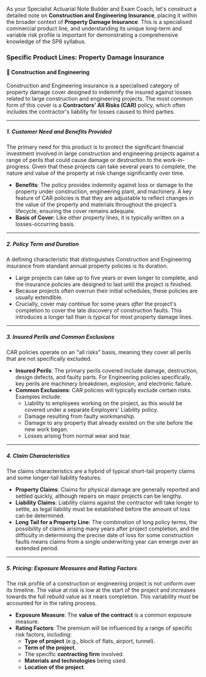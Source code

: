 As your Specialist Actuarial Note Builder and Exam Coach, let's construct a detailed note on **Construction and Engineering Insurance**, placing it within the broader context of **Property Damage Insurance**. This is a specialised commercial product line, and understanding its unique long-term and variable risk profile is important for demonstrating a comprehensive knowledge of the SP8 syllabus.

### **Specific Product Lines: Property Damage Insurance**

#### **🔸 Construction and Engineering**

Construction and Engineering insurance is a specialised category of property damage cover designed to indemnify the insured against losses related to large construction and engineering projects. The most common form of this cover is a **Contractors' All Risks (CAR)** policy, which often includes the contractor's liability for losses caused to third parties.

---

##### **1\. Customer Need and Benefits Provided**

The primary need for this product is to protect the significant financial investment involved in large construction and engineering projects against a range of perils that could cause damage or destruction to the work-in-progress. Given that these projects can take several years to complete, the nature and value of the property at risk change significantly over time.

* **Benefits**: The policy provides indemnity against loss or damage to the property under construction, engineering plant, and machinery. A key feature of CAR policies is that they are adjustable to reflect changes in the value of the property and materials throughout the project's lifecycle, ensuring the cover remains adequate.  
* **Basis of Cover**: Like other property lines, it is typically written on a losses-occurring basis.

---

##### **2\. Policy Term and Duration**

A defining characteristic that distinguishes Construction and Engineering insurance from standard annual property policies is its duration.

* Large projects can take up to five years or even longer to complete, and the insurance policies are designed to last until the project is finished.  
* Because projects often overrun their initial schedules, these policies are usually extendible.  
* Crucially, cover may continue for some years *after* the project's completion to cover the late discovery of construction faults. This introduces a longer tail than is typical for most property damage lines.

---

##### **3\. Insured Perils and Common Exclusions**

CAR policies operate on an "all risks" basis, meaning they cover all perils that are not specifically excluded.

* **Insured Perils**: The primary perils covered include damage, destruction, design defects, and faulty parts. For Engineering policies specifically, key perils are machinery breakdown, explosion, and electronic failure.  
* **Common Exclusions**: CAR policies will typically exclude certain risks. Examples include:  
  * Liability to employees working on the project, as this would be covered under a separate Employers' Liability policy.  
  * Damage resulting from faulty workmanship.  
  * Damage to any property that already existed on the site before the new work began.  
  * Losses arising from normal wear and tear.

---

##### **4\. Claim Characteristics**

The claims characteristics are a hybrid of typical short-tail property claims and some longer-tail liability features.

* **Property Claims**: Claims for physical damage are generally reported and settled quickly, although repairs on major projects can be lengthy.  
* **Liability Claims**: Liability claims against the contractor will take longer to settle, as legal liability must be established before the amount of loss can be determined.  
* **Long Tail for a Property Line**: The combination of long policy terms, the possibility of claims arising many years after project completion, and the difficulty in determining the precise date of loss for some construction faults means claims from a single underwriting year can emerge over an extended period.

---

##### **5\. Pricing: Exposure Measures and Rating Factors**

The risk profile of a construction or engineering project is not uniform over its timeline. The value at risk is low at the start of the project and increases towards the full rebuild value as it nears completion. This variability must be accounted for in the rating process.

* **Exposure Measure**: The **value of the contract** is a common exposure measure.  
* **Rating Factors**: The premium will be influenced by a range of specific risk factors, including:  
  * **Type of project** (e.g., block of flats, airport, tunnel).  
  * **Term of the project**.  
  * The specific **contracting firm** involved.  
  * **Materials and technologies** being used.  
  * **Location of the project**.

